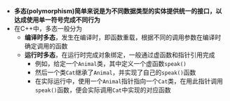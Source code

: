 - **多态(polymorphism)**简单来说是为不同数据类型的实体提供统一的接口，以达成使用**单一符号完成不同行为**
- 在C++中，多态一般分为
	- **编译时多态**，发生在编译时，即函数重载，根据不同的调用参数在编译时确定调用的函数
	- **运行时多态**，在运行时完成对象绑定，一般通过虚函数和指针引用完成
		- 例如，给定一个``Animal``类，其中定义一个虚函数``speak()``
		- 然后一个类``Cat``继承了``Animal``，并实现了自己的``speak()``函数
		- 在实际运行中，使用一个``Animal``指针指向一个``Cat``类，在用此指针调用``speak()``函数，便会实际调用``Cat``中实现的对应函数